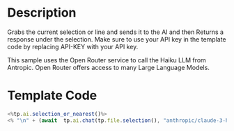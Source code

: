 # Description
Grabs the current selection or line and sends it to the AI and then  Returns a response under the selection.
Make sure to use your API key in the template code by replacing API-KEY with your API key.

This sample uses the Open Router service to call the Haiku LLM from Antropic. Open Router offers access to many Large Language Models.
# Template Code
```javascript
<%tp.ai.selection_or_nearest()%>
<% "\n" + (await  tp.ai.chat(tp.file.selection(), "anthropic/claude-3-haiku", null, null, null, "https://openrouter.ai/api/v1/", "API-KEY"))%>

```